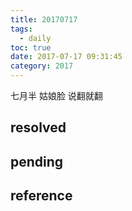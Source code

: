 ```yaml
---
title: 20170717
tags:
  - daily
toc: true
date: 2017-07-17 09:31:45
category: 2017
---
```

七月半 姑娘脸 说翻就翻
<!--more-->

## resolved

## pending

## reference